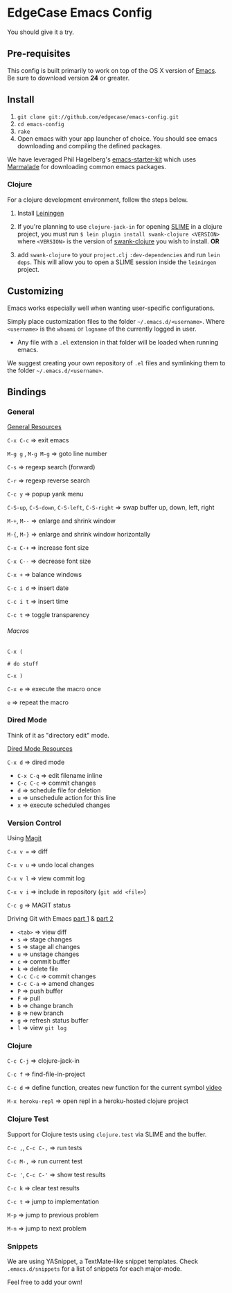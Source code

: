 # EdgeCase Emacs Config

You should give it a try.

## Pre-requisites

This config is built primarily to work on top of the OS X version of [Emacs](http://emacsforosx.com/). Be sure to download version **24** or greater.

## Install

1. `git clone git://github.com/edgecase/emacs-config.git`
2. `cd emacs-config`
3. `rake`
4. Open emacs with your app launcher of choice. You should see emacs
downloading and compiling the defined packages.

We have leveraged Phil Hagelberg's
[emacs-starter-kit](https://github.com/technomancy/emacs-starter-kit)
which uses [Marmalade](http://marmalade-repo.org/) for downloading
common emacs packages.

### Clojure

For a clojure development environment, follow the steps below.

1. Install [Leiningen](https://github.com/technomancy/leiningen)

2. If you're planning to use `clojure-jack-in` for opening
[SLIME](http://common-lisp.net/project/slime/) in a clojure project,
you must run `$ lein plugin install
swank-clojure <VERSION>` where `<VERSION>` is the version of
[swank-clojure](https://github.com/technomancy/swank-clojure) you wish
to install. **OR**
3. add `swank-clojure` to your `project.clj` `:dev-dependencies` and
run `lein deps`. This will allow you to open a SLIME session inside
the `leiningen` project.

## Customizing

Emacs works especially well when wanting user-specific configurations.

Simply place customization files to the folder `~/.emacs.d/<username>`. Where `<username>` is the `whoami` or `logname` of the currently logged in user.

* Any file with a `.el` extension in that folder will be loaded when running emacs.

We suggest creating your own repository of `.el` files and symlinking
them to the folder `~/.emacs.d/<username>`.

## Bindings

### General

[General Resources](http://www.gnu.org/software/emacs/manual/html_node/emacs/index.html)

`C-x C-c` => exit emacs

`M-g g` , `M-g M-g` => goto line number

`C-s` => regexp search (forward)

`C-r` => regexp reverse search

`C-c y` => popup yank menu

`C-S-up`, `C-S-down`, `C-S-left`, `C-S-right`  => swap buffer up,
down, left, right

`M-+`, `M--` => enlarge and shrink window

`M-{`, `M-}` => enlarge and shrink window horizontally

`C-x C-+` => increase font size

`C-x C--` => decrease font size

`C-x +` => balance windows

`C-c i d` => insert date

`C-c i t` => insert time

`C-c t` => toggle transparency

###### Macros

`C-x (`

`# do stuff`

`C-x )`

`C-x e` => execute the macro once

`e` => repeat the macro

### Dired Mode

Think of it as "directory edit" mode.

[Dired Mode Resources](http://www.gnu.org/software/emacs/manual/html_node/emacs/Dired.html)

`C-x d` => dired mode

* `C-x C-q` => edit filename inline
* `C-c C-c` => commit changes
* `d` => schedule file for deletion
* `u` => unschedule action for this line
* `x` => execute scheduled changes

### Version Control

Using [Magit](http://daemianmack.com/magit-cheatsheet.html)

`C-x v =` => diff

`C-x v u` => undo local changes

`C-x v l` => view commit log

`C-x v i` => include in repository (`git add <file>`)

`C-c g` => MAGIT status

Driving Git with Emacs
[part 1](http://blog.jr0cket.co.uk/2012/12/driving-git-with-emacs-pure-magic-with.html)
& [part 2](http://blog.jr0cket.co.uk/2012/12/driving-git-with-emacs-part-two-may-log.html)

* `<tab>` => view diff
* `s` => stage changes
* `S` => stage all changes
* `u` => unstage changes
* `c` => commit buffer
* `k` => delete file
* `C-c C-c` => commit changes
* `C-c C-a` => amend changes
* `P` => push buffer
* `F` => pull
* `b` => change branch
* `B` => new branch
* `g` => refresh status buffer
* `l` => view `git log`

### Clojure

`C-c C-j` => clojure-jack-in

`C-c f` => find-file-in-project

`C-c d` => define function, creates new function for the current
symbol [video](http://www.youtube.com/watch?v=D2s_d9gvNVI)

`M-x heroku-repl` => open repl in a heroku-hosted clojure project

### Clojure Test

Support for Clojure tests using `clojure.test` via SLIME and the
buffer.

`C-c ,`, `C-c C-,` => run tests

`C-c M-,` => run current test

`C-c '`, `C-c C-'` => show test results

`C-c k` => clear test results

`C-c t` => jump to implementation

`M-p` => jump to previous problem

`M-n` => jump to next problem

### Snippets ###

We are using YASnippet, a TextMate-like snippet templates. Check
`.emacs.d/snippets` for a list of snippets for each major-mode.

Feel free to add your own!
